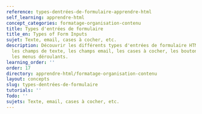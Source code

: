 ```yaml
---
reference: types-dentrées-de-formulaire-apprendre-html
self_learning: apprendre-html
concept_categories: formatage-organisation-contenu
title: Types d'entrées de formulaire
title_en: Types of Form Inputs
sujet: Texte, email, cases à cocher, etc.
description: Découvrir les différents types d'entrées de formulaire HTML, tels que
  les champs de texte, les champs email, les cases à cocher, les boutons radio et
  les menus déroulants.
learning_order: ''
order: 17
directory: apprendre-html/formatage-organisation-contenu
layout: concepts
slug: types-dentrées-de-formulaire
tutorials: ''
Todo: ''
sujets: Texte, email, cases à cocher, etc.
---
```

